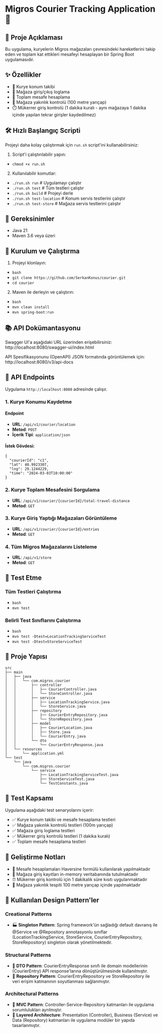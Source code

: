 # Migros Courier Tracking Application 🚚

## 📝 Proje Açıklaması

Bu uygulama, kuryelerin Migros mağazaları çevresindeki hareketlerini takip eden ve toplam kat ettikleri mesafeyi hesaplayan bir Spring Boot uygulamasıdır.

## ✨ Özellikler

- 📍 Kurye konum takibi
- 🏪 Mağaza giriş/çıkış loglama
- 📏 Toplam mesafe hesaplama
- 🎯 Mağaza yakınlık kontrolü (100 metre yarıçap)
- ⏱️ Mükerrer giriş kontrolü (1 dakika kuralı - aynı mağazaya 1 dakika içinde yapılan tekrar girişler kaydedilmez)

## 🛠️ Hızlı Başlangıç Scripti

Projeyi daha kolay çalıştırmak için `run.sh` script'ini kullanabilirsiniz:

1. Script'i çalıştırılabilir yapın:
- `chmod +x run.sh`

2. Kullanılabilir komutlar:

- `./run.sh run`           # Uygulamayı çalıştır
- `./run.sh test`         # Tüm testleri çalıştır
- `./run.sh build`        # Projeyi derle
- `./run.sh test-location` # Konum servis testlerini çalıştır
- `./run.sh test-store`   # Mağaza servis testlerini çalıştır

## 🔧 Gereksinimler

- Java 21
- Maven 3.6 veya üzeri

## 🚀 Kurulum ve Çalıştırma

1. Projeyi klonlayın:
- `bash`
- `git clone https://github.com/SerkanKonus/courier.git`
- `cd courier`

2. Maven ile derleyin ve çalıştırın:
- `bash`
- `mvn clean install`
- `mvn spring-boot:run`

## 📚 API Dokümantasyonu

Swagger UI'a aşağıdaki URL üzerinden erişebilirsiniz:
http://localhost:8080/swagger-ui/index.html

API Spesifikasyonunu (OpenAPI) JSON formatında görüntülemek için:
http://localhost:8080/v3/api-docs

## 🔌 API Endpoints

Uygulama `http://localhost:8080` adresinde çalışır.

### 1. Kurye Konumu Kaydetme

#### Endpoint
- **URL**: `/api/v1/courier/location`
- **Metod**: `POST`
- **İçerik Tipi**: `application/json`

#### İstek Gövdesi:
```
{
  "courierId": "c1",
  "lat": 40.9923307,
  "lng": 29.1244229,
  "time": "2024-03-03T10:00:00"
}
```

### 2. Kurye Toplam Mesafesini Sorgulama
- **URL**: `/api/v1/courier/{courierId}/total-travel-distance`
- **Metod**: `GET`

### 3. Kurye Giriş Yaptığı Mağazaları Görüntüleme
- **URL**: `/api/v1/courier/{courierId}/entries`
- **Metod**: `GET`

### 4. Tüm Migros Mağazalarını Listeleme

- **URL**: `/api/v1/store`
- **Metod**: `GET`


## 🧪 Test Etme

### Tüm Testleri Çalıştırma
- `bash`
- `mvn test`

### Belirli Test Sınıflarını Çalıştırma
- `bash`
- `mvn test -Dtest=LocationTrackingServiceTest`
- `mvn test -Dtest=StoreServiceTest`

## 📁 Proje Yapısı

```
src
├── main
│   ├── java
│   │   └── com.migros.courier
│   │       ├── controller
│   │       │   ├── CourierController.java
│   │       │   └── StoreController.java
│   │       ├── service
│   │       │   ├── LocationTrackingService.java
│   │       │   └── StoreService.java
│   │       ├── repository
│   │       │   ├── CourierEntryRepository.java
│   │       │   └── StoreRepository.java
│   │       ├── model
│   │       │   ├── CourierLocation.java
│   │       │   ├── Store.java
│   │       │   └── CourierEntry.java
│   │       └── dto
│   │           └── CourierEntryResponse.java
│   └── resources
│       └── application.yml
└── test
    └── java
        └── com.migros.courier
            └── service
                ├── LocationTrackingServiceTest.java
                ├── StoreServiceTest.java
                └── TestConstants.java
```

## 🧪 Test Kapsamı

Uygulama aşağıdaki test senaryolarını içerir:

- ✅ Kurye konum takibi ve mesafe hesaplama testleri
- ✅ Mağaza yakınlık kontrolü testleri (100m yarıçap)
- ✅ Mağaza giriş loglama testleri
- ✅ Mükerrer giriş kontrolü testleri (1 dakika kuralı)
- ✅ Toplam mesafe hesaplama testleri

## 📝 Geliştirme Notları

- 🧮 Mesafe hesaplamaları Haversine formülü kullanılarak yapılmaktadır
- 💾 Mağaza giriş kayıtları in-memory veritabanında tutulmaktadır
- ⏰ Mükerrer giriş kontrolü için 1 dakikalık süre kısıtı uygulanmaktadır
- 📍 Mağaza yakınlık tespiti 100 metre yarıçap içinde yapılmaktadır

## 🎨 Kullanılan Design Pattern'ler

### Creational Patterns
- 🏭 **Singleton Pattern**: Spring framework'ün sağladığı default davranış ile @Service ve @Repository annotasyonlu sınıflar (LocationTrackingService, StoreService, CourierEntryRepository, StoreRepository) singleton olarak yönetilmektedir.

### Structural Patterns
- 🔄 **DTO Pattern**: CourierEntryResponse sınıfı ile domain modellerinin (CourierEntry) API response'larına dönüştürülmesinde kullanılmıştır.
- 🎯 **Repository Pattern**: CourierEntryRepository ve StoreRepository ile veri erişim katmanının soyutlanması sağlanmıştır.

### Architectural Patterns
- 📱 **MVC Pattern**: Controller-Service-Repository katmanları ile uygulama sorumlulukları ayrılmıştır.
- 🔲 **Layered Architecture**: Presentation (Controller), Business (Service) ve Data (Repository) katmanları ile uygulama modüler bir yapıda tasarlanmıştır.
